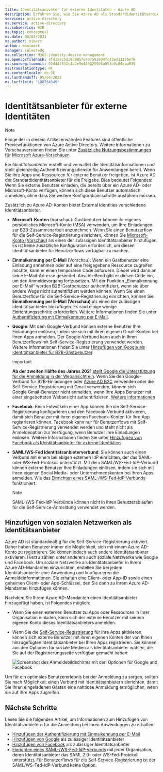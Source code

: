 ```yaml
---
title: Identitätsanbieter für externe Identitäten – Azure AD
description: Erfahren Sie, wie Sie Azure AD als Standardidentitätsanbieter für die Freigabe für externe Benutzer verwenden.
services: active-directory
ms.service: active-directory
ms.subservice: B2B
ms.topic: conceptual
ms.date: 03/02/2021
ms.author: mimart
author: msmimart
manager: celestedg
ms.collection: M365-identity-device-management
ms.openlocfilehash: 4fd158c5d19c805fe7b7592904fc42ed3117bef6
ms.sourcegitcommit: 02d443532c4d2e9e449025908a05fb9c84eba039
ms.translationtype: HT
ms.contentlocale: de-DE
ms.lasthandoff: 05/06/2021
ms.locfileid: "108764349"
---
```

# <a name="identity-providers-for-external-identities"></a>Identitätsanbieter für externe Identitäten

> [!NOTE]
> Einige der in diesem Artikel erwähnten Features sind öffentliche Previewfunktionen von Azure Active Directory. Weitere Informationen zu Vorschauversionen finden Sie unter [Zusätzliche Nutzungsbestimmungen für Microsoft Azure-Vorschauen](https://azure.microsoft.com/support/legal/preview-supplemental-terms/).

Ein *Identitätsanbieter* erstellt und verwaltet die Identitätsinformationen und stellt gleichzeitig Authentifizierungsdienste für Anwendungen bereit. Wenn Sie Ihre Apps und Ressourcen für externe Benutzer freigeben, ist Azure AD der Standardidentitätsanbieter für die Freigabe. Dies bedeutet Folgendes: Wenn Sie externe Benutzer einladen, die bereits über ein Azure AD- oder Microsoft-Konto verfügen, können sich diese Benutzer automatisch anmelden, ohne dass Sie weitere Konfigurationsschritte ausführen müssen.

Zusätzlich zu Azure AD-Konten bietet External Identities verschiedene Identitätsanbieter.

- **Microsoft-Konten** (Vorschau): Gastbenutzer können ihr eigenes persönliches Microsoft-Konto (MSA) verwenden, um Ihre Einladungen zur B2B-Zusammenarbeit anzunehmen. Wenn Sie einen Benutzerflow für die Self-Service-Registrierung einrichten, können Sie [Microsoft-Konto (Vorschau)](microsoft-account.md) als einen der zulässigen Identitätsanbieter hinzufügen. Es ist keine zusätzliche Konfiguration erforderlich, um diesen Identitätsanbieter für Benutzerflows verfügbar zu machen.

- **Einmalkennung per E-Mail** (Vorschau): Wenn ein Gastbenutzer eine Einladung annehmen oder auf eine freigegebene Ressource zugreifen möchte, kann er einen temporären Code anfordern. Dieser wird dann an seine E-Mail-Adresse gesendet. Anschließend gibt er diesen Code ein, um den Anmeldevorgang fortzusetzen. Mit der Funktion „Einmalkennung per E-Mail“ werden B2B-Gastbenutzer authentifiziert, wenn sie über andere Wege nicht authentifiziert werden können. Wenn Sie einen Benutzerflow für die Self-Service-Registrierung einrichten, können Sie **Einmalkennung per E-Mail (Vorschau)** als einen der zulässigen Identitätsanbieter hinzufügen. Es sind einige wenige Einrichtungsschritte erforderlich. Weitere Informationen finden Sie unter [Authentifizierung mit Einmalkennung per E-Mail](one-time-passcode.md).

- **Google**: Mit dem Google-Verbund können externe Benutzer Ihre Einladungen einlösen, indem sie sich mit ihren eigenen Gmail-Konten bei Ihren Apps anmelden. Der Google-Verbund kann auch in Ihren Benutzerflows mit Self-Service-Registrierung verwendet werden. Weitere Informationen finden Sie unter [Hinzufügen von Google als Identitätsanbieter für B2B-Gastbenutzer](google-federation.md).
   > [!IMPORTANT]
   > **Ab der zweiten Hälfte des Jahres 2021** [stellt Google die Unterstützung für die Anmeldung in der Webansicht ein](https://developers.googleblog.com/2016/08/modernizing-oauth-interactions-in-native-apps.html). Wenn Sie den Google-Verbund für B2B-Einladungen oder [Azure AD B2C](../../active-directory-b2c/identity-provider-google.md) verwenden oder die Self-Service-Registrierung mit Gmail verwenden, können sich Google Gmail-Benutzer nicht anmelden, wenn Ihre Apps Benutzer mit einer eingebetteten Webansicht authentifizieren. [Weitere Informationen](google-federation.md#deprecation-of-web-view-sign-in-support)

- **Facebook**: Beim Entwickeln einer App können Sie die Self-Service-Registrierung konfigurieren und den Facebook-Verbund aktivieren, damit sich Benutzer mit ihren eigenen Facebook-Konten für Ihre App registrieren können. Facebook kann nur für Benutzerflows mit Self-Service-Registrierung verwendet werden und steht nicht als Anmeldeoption zur Verfügung, wenn Benutzer Ihre Einladungen einlösen. Weitere Informationen finden Sie unter [Hinzufügen von Facebook als Identitätsanbieter für externe Identitäten](facebook-federation.md).

- **SAML/WS-Fed Identitätsanbieterverbund**: Sie können auch einen Verbund mit einem beliebigen externen IdP einrichten, der das SAML- oder WS-Fed-Protokoll unterstützt. Mit dem SAML/WS-Fed-IdP-Verbund können externe Benutzer Ihre Einladungen einlösen, indem sie sich mit ihren eigenen Social Media- oder Unternehmenskonten bei Ihren Apps anmelden. Wie das [Einrichten eines SAML-/WS-Fed-IdP-Verbunds](direct-federation.md) funktioniert.
   > [!NOTE]
   > SAML-/WS-Fed-IdP-Verbünde können nicht in Ihren Benutzerabläufen für die Self-Service-Anmeldung verwendet werden.

## <a name="adding-social-identity-providers"></a>Hinzufügen von sozialen Netzwerken als Identitätsanbieter

Azure AD ist standardmäßig für die Self-Service-Registrierung aktiviert. Daher haben Benutzer immer die Möglichkeit, sich mit einem Azure AD-Konto zu registrieren. Sie können jedoch auch andere Identitätsanbieter aktivieren. Hierzu zählen unter anderem auch soziale Netzwerke wie Google und Facebook. Um soziale Netzwerke als Identitätsanbieter in Ihrem Azure AD-Mandanten einzurichten, erstellen Sie bei jedem Identitätsanbieter eine Anwendung und konfigurieren die Anmeldeinformationen. Sie erhalten eine Client- oder App-ID sowie einen geheimen Client- oder App-Schlüssel, den Sie dann zu Ihrem Azure AD-Mandanten hinzufügen können.

Nachdem Sie Ihrem Azure AD-Mandanten einen Identitätsanbieter hinzugefügt haben, ist Folgendes möglich:

- Wenn Sie einen externen Benutzer zu Apps oder Ressourcen in Ihrer Organisation einladen, kann sich der externe Benutzer mit seinem eigenen Konto dieses Identitätsanbieters anmelden.
- Wenn Sie die [Self-Service-Registrierung](self-service-sign-up-overview.md) für Ihre Apps aktivieren, können sich externe Benutzer mit ihren eigenen Konten der von Ihnen hinzugefügten Identitätsanbieter bei Ihren Apps registrieren. Sie können aus den Optionen für soziale Medien als Identitätsanbieter wählen, die Sie auf der Registrierungsseite verfügbar gemacht haben:

   ![Screenshot des Anmeldebildschirms mit den Optionen für Google und Facebook](media/identity-providers/sign-in-with-social-identity.png)

Um für ein optimales Benutzererlebnis bei der Anmeldung zu sorgen, sollten Sie nach Möglichkeit einen Verbund mit Identitätsanbietern einrichten, damit Sie Ihren eingeladenen Gästen eine nahtlose Anmeldung ermöglichen, wenn sie auf Ihre Apps zugreifen.  

## <a name="next-steps"></a>Nächste Schritte

Lesen Sie die folgenden Artikel, um Informationen zum Hinzufügen von Identitätsanbietern für die Anmeldung bei Ihren Anwendungen zu erhalten:

- [Hinzufügen der Authentifizierung mit Einmalkennung per E-Mail](one-time-passcode.md)
- [Hinzufügen von Google](google-federation.md) als zulässiger Identitätsanbieter
- [Hinzufügen von Facebook](facebook-federation.md) als zulässiger Identitätsanbieter
- [Einrichten eines SAML-/WS-Fed-IdP-Verbunds](direct-federation.md) mit jeder Organisation, deren Identitätsanbieter das SAML 2.0- oder WS-Fed-Protokoll unterstützt. Für Benutzerflows für die Self-Service-Registrierung ist der SAML/WS-Fed-IdP-Verbund keine Option.
